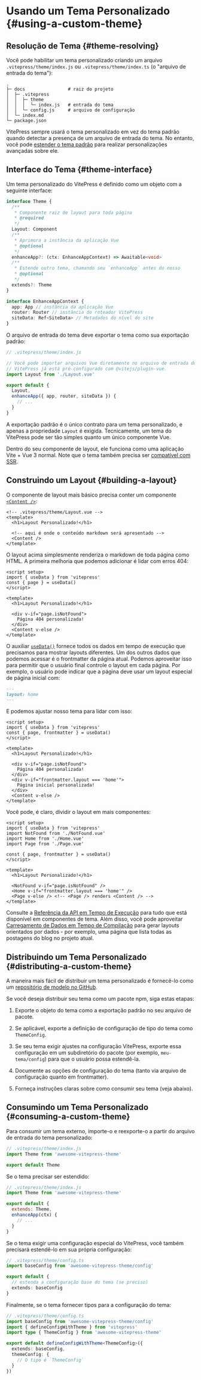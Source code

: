 # Usando um Tema Personalizado {#using-a-custom-theme}

## Resolução de Tema {#theme-resolving}

Você pode habilitar um tema personalizado criando um arquivo `.vitepress/theme/index.js` ou `.vitepress/theme/index.ts` (o "arquivo de entrada do tema"):

```
.
├─ docs                # raiz do projeto
│  ├─ .vitepress
│  │  ├─ theme
│  │  │  └─ index.js   # entrada do tema
│  │  └─ config.js     # arquivo de configuração
│  └─ index.md
└─ package.json
```

VitePress sempre usará o tema personalizado em vez do tema padrão quando detectar a presença de um arquivo de entrada do tema. No entanto, você pode [estender o tema padrão](./extending-default-theme) para realizar personalizações avançadas sobre ele.

## Interface do Tema {#theme-interface}

Um tema personalizado do VitePress é definido como um objeto com a seguinte interface:

```ts
interface Theme {
  /**
   * Componente raiz de layout para toda página
   * @required
   */
  Layout: Component
  /**
   * Aprimora a instância da aplicação Vue
   * @optional
   */
  enhanceApp?: (ctx: EnhanceAppContext) => Awaitable<void>
  /**
   * Estende outro tema, chamando seu `enhanceApp` antes do nosso
   * @optional
   */
  extends?: Theme
}

interface EnhanceAppContext {
  app: App // instância da aplicação Vue
  router: Router // instância do roteador VitePress
  siteData: Ref<SiteData> // Metadados do nível do site
}
```

O arquivo de entrada do tema deve exportar o tema como sua exportação padrão:

```js
// .vitepress/theme/index.js

// Você pode importar arquivos Vue diretamente no arquivo de entrada do tema
// VitePress já está pré-configurado com @vitejs/plugin-vue.
import Layout from './Layout.vue'

export default {
  Layout,
  enhanceApp({ app, router, siteData }) {
    // ...
  }
}
```

A exportação padrão é o único contrato para um tema personalizado, e apenas a propriedade `Layout` é exigida. Tecnicamente, um tema do VitePress pode ser tão simples quanto um único componente Vue.

Dentro do seu componente de layout, ele funciona como uma aplicação Vite + Vue 3 normal. Note que o tema também precisa ser [compatível com SSR](./ssr-compat).

## Construindo um Layout {#building-a-layout}

O componente de layout mais básico precisa conter um componente [`<Content />`](../reference/runtime-api#content):

```vue
<!-- .vitepress/theme/Layout.vue -->
<template>
  <h1>Layout Personalizado!</h1>

  <!-- aqui é onde o conteúdo markdown será apresentado -->
  <Content />
</template>
```

O layout acima simplesmente renderiza o markdown de toda página como HTML. A primeira melhoria que podemos adicionar é lidar com erros 404:

```vue{1-4,9-12}
<script setup>
import { useData } from 'vitepress'
const { page } = useData()
</script>

<template>
  <h1>Layout Personalizado!</h1>

  <div v-if="page.isNotFound">
    Página 404 personalizada!
  </div>
  <Content v-else />
</template>
```

O auxiliar [`useData()`](../reference/runtime-api#usedata) fornece todos os dados em tempo de execução que precisamos para mostrar layouts diferentes. Um dos outros dados que podemos acessar é o frontmatter da página atual. Podemos aproveitar isso para permitir que o usuário final controle o layout em cada página. Por exemplo, o usuário pode indicar que a página deve usar um layout especial de página inicial com:

```md
---
layout: home
---
```

E podemos ajustar nosso tema para lidar com isso:

```vue{3,12-14}
<script setup>
import { useData } from 'vitepress'
const { page, frontmatter } = useData()
</script>

<template>
  <h1>Layout Personalizado!</h1>

  <div v-if="page.isNotFound">
    Página 404 personalizada!
  </div>
  <div v-if="frontmatter.layout === 'home'">
    Página inicial personalizada!
  </div>
  <Content v-else />
</template>
```

Você pode, é claro, dividir o layout em mais componentes:

```vue{3-5,12-15}
<script setup>
import { useData } from 'vitepress'
import NotFound from './NotFound.vue'
import Home from './Home.vue'
import Page from './Page.vue'

const { page, frontmatter } = useData()
</script>

<template>
  <h1>Layout Personalizado!</h1>

  <NotFound v-if="page.isNotFound" />
  <Home v-if="frontmatter.layout === 'home'" />
  <Page v-else /> <!-- <Page /> renders <Content /> -->
</template>
```

Consulte a [Referência da API em Tempo de Execução](../reference/runtime-api) para tudo que está disponível em componentes de tema. Além disso, você pode aproveitar [Carregamento de Dados em Tempo de Compilação](./data-loading) para gerar layouts orientados por dados - por exemplo, uma página que lista todas as postagens do blog no projeto atual.

## Distribuindo um Tema Personalizado {#distributing-a-custom-theme}

A maneira mais fácil de distribuir um tema personalizado é fornecê-lo como um [repositório de modelo no GitHub](https://docs.github.com/en/repositories/creating-and-managing-repositories/creating-a-template-repository).

Se você deseja distribuir seu tema como um pacote npm, siga estas etapas:

1. Exporte o objeto do tema como a exportação padrão no seu arquivo de pacote.

2. Se aplicável, exporte a definição de configuração de tipo do tema como `ThemeConfig`.

3. Se seu tema exigir ajustes na configuração VitePress, exporte essa configuração em um subdiretório do pacote (por exemplo, `meu-tema/config`) para que o usuário possa estendê-la.

4. Documente as opções de configuração do tema (tanto via arquivo de configuração quanto em frontmatter).

5. Forneça instruções claras sobre como consumir seu tema (veja abaixo).

## Consumindo um Tema Personalizado {#consuming-a-custom-theme}

Para consumir um tema externo, importe-o e reexporte-o a partir do arquivo de entrada do tema personalizado:

```js
// .vitepress/theme/index.js
import Theme from 'awesome-vitepress-theme'

export default Theme
```

Se o tema precisar ser estendido:

```js
// .vitepress/theme/index.js
import Theme from 'awesome-vitepress-theme'

export default {
  extends: Theme,
  enhanceApp(ctx) {
    // ...
  }
}
```

Se o tema exigir uma configuração especial do VitePress, você também precisará estendê-lo em sua própria configuração:

```ts
// .vitepress/theme/config.ts
import baseConfig from 'awesome-vitepress-theme/config'

export default {
  // estenda a configuração base do tema (se preciso)
  extends: baseConfig
}
```

Finalmente, se o tema fornecer tipos para a configuração do tema:

```ts
// .vitepress/theme/config.ts
import baseConfig from 'awesome-vitepress-theme/config'
import { defineConfigWithTheme } from 'vitepress'
import type { ThemeConfig } from 'awesome-vitepress-theme'

export default defineConfigWithTheme<ThemeConfig>({
  extends: baseConfig,
  themeConfig: {
    // O tipo é `ThemeConfig`
  }
})
```
